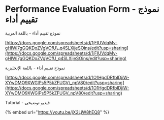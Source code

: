 # Performance Evaluation Form - نموذج تقييم أداء

نموذج تقييم أداء - باللغة العربية

[https://docs.google.com/spreadsheets/d/1jFIUVdqMv-gHlWl7gGQKDoZVgVCfU\_q4SLXijeSOins/edit?usp=sharing](https://docs.google.com/spreadsheets/d/1jFIUVdqMv-gHlWl7gGQKDoZVgVCfU_q4SLXijeSOins/edit?usp=sharing)

نموذج تقييم أداء - باللغة الإنجليزية

[https://docs.google.com/spreadsheets/d/1O1HgdDRfblDjiW-XYwDMO9XWGlPs5P5kZFUGV\_npV80/edit?usp=sharing](https://docs.google.com/spreadsheets/d/1O1HgdDRfblDjiW-XYwDMO9XWGlPs5P5kZFUGV_npV80/edit?usp=sharing)

Tutorial - فيديو توضيحي

{% embed url="https://youtu.be/jX2LjW8hEQ8" %}
